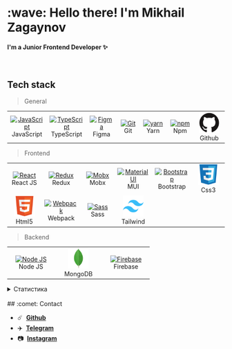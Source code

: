 <h1 align="left">:wave: Hello there! I'm Mikhail Zagaynov</h1>



<h4 align="left">I'm a Junior Frontend Developer ✨</h4>
<br>

<h2 align="left" id="debabin-stack">Tech stack</h2>

> General

<table width='100%'>
  <tr>
    <td align="center" width="96">
      <a href="#debabin-stack">
        <img src="https://upload.wikimedia.org/wikipedia/commons/thumb/9/99/Unofficial_JavaScript_logo_2.svg/1024px-Unofficial_JavaScript_logo_2.svg.png" width="48" height="48" alt="JavaScript" />
      </a>
      <br>JavaScript
    </td>
    <td align="center" width="96">
      <a href="#debabin-stack">
        <img src="https://upload.wikimedia.org/wikipedia/commons/thumb/4/4c/Typescript_logo_2020.svg/1200px-Typescript_logo_2020.svg.png" width="48" height="48" alt="TypeScript"         />
      </a>
      <br>TypeScript
    </td>
    <td align="center" width="96">
      <a href="#debabin-stack" >
        <img src="https://upload.wikimedia.org/wikipedia/commons/3/33/Figma-logo.svg" width="45" height="45" alt="Figma" />
      </a>
      <br>Figma
    </td>
    <td align="center" width="96">
      <a href="#debabin-stack" >
        <img src="https://upload.wikimedia.org/wikipedia/commons/thumb/3/3f/Git_icon.svg/1200px-Git_icon.svg.png" width="48" height="48" alt="Git" />
      </a>
      <br>Git
    </td>
    <td align="center" width="96"> 
      <a href="#debabin-stack" >
        <img src="https://brandeps.com/icon-download/Y/Yarn-icon-vector-03.svg" width="48" height="48" alt="yarn" />
      </a>
      <br>Yarn
    </td>
    <td align="center" width="96"> 
      <a href="#debabin-stack" >
        <img src="https://brandeps.com/icon-download/N/Npm-icon-vector-05.svg" width="48" height="48" alt="npm" />
      </a>
      <br>Npm
    </td>
     <td align="center" width="96"> 
      <a href="#debabin-stack" >
        <img src="https://github.com/devicons/devicon/blob/master/icons/github/github-original.svg" width="48" height="48" alt="github" />
      </a>
      <br>Github
    </td>
  </tr> 
</table>

> Frontend

<table width='100%'>
  <tr>
    <td align="center" width="96">
      <a href="#debabin-stack">
        <img src="https://brandlogos.net/wp-content/uploads/2020/09/react-logo.png" width="48" height="48" alt="React" />
      </a>
      <br>React JS
    </td>
 <td align="center" width="96"> 
      <a href="#debabin-stack" >
        <img src="https://cdn.worldvectorlogo.com/logos/redux.svg" width="48" height="48" alt="Redux" />
      </a>
      <br>Redux
    </td>
    <td align="center" width="96"> 
      <a href="#debabin-stack" >
        <img src="https://brandeps.com/icon-download/M/Mobx-icon-vector-01.svg" width="48" height="48" alt="Mobx" />
      </a>
      <br>Mobx
    </td>
     <td align="center" width="96">
      <a href="#debabin-stack">
        <img src="https://media.zeemly.com/zeemly/product/material-ui.png" width="48" height="48" alt="Material UI" />
      </a>
      <br>MUI
    </td>
   <td align="center" width="96">
      <a href="#debabin-stack">
        <img src="https://cdn.worldvectorlogo.com/logos/bootstrap-4.svg" width="48" height="48" alt="Bootstrap" />
      </a>
      <br>Bootstrap
    </td>
     <td align="center" width="96"> 
      <a href="#debabin-stack" >
        <img src="https://github.com/devicons/devicon/blob/master/icons/css3/css3-original.svg" width="48" height="48" alt="css3" />
      </a>
      <br>Css3
    </td>
  </tr> 
    <tr>
    <td align="center" width="96">
      <a href="#debabin-stack">
        <img src="https://github.com/devicons/devicon/blob/master/icons/html5/html5-original.svg" width="48" height="48" alt="Html5" />
      </a>
      <br>Html5
    </td>
    <td align="center" width="96"> 
      <a href="#debabin-stack" >
        <img src="https://brandeps.com/icon-download/W/Webpack-icon-vector-02.svg" width="48" height="48" alt="Webpack" />
      </a>
      <br>Webpack
    </td>
    <td align="center" width="96">
      <a href="#debabin-stack">
        <img src="https://brandeps.com/icon-download/S/Sass-icon-vector-04.svg" width="48" height="48" alt="Sass" />
      </a>
      <br>Sass
    </td>
   <td align="center" width="96">
      <a href="#debabin-stack">
        <img src="https://github.com/devicons/devicon/blob/master/icons/tailwindcss/tailwindcss-plain.svg" width="48" height="48" alt="Tailwind" />
      </a>
      <br>Tailwind
    </td>
  </tr> 
</table>

> Backend

<table width='100%'>
  <tr>
    <td align="center" width="96"> 
      <a href="#debabin-stack" >
        <img src="https://brandeps.com/icon-download/N/Nodejs-icon-vector-02.svg" width="48" height="48" alt="Node JS" />
      </a>
      <br>Node JS
    </td>
    <td align="center" width="96">
      <a href="#debabin-stack" >
        <img src="https://github.com/devicons/devicon/blob/master/icons/mongodb/mongodb-original.svg" width="48" height="48" alt="Mongo DB" />
      </a>
      <br>MongoDB
    </td>
     <td align="center" width="96"> 
      <a href="#debabin-stack" >
        <img src="https://brandeps.com/logo-download/F/Firebase-logo-vector-02.svg" width="48" height="48" alt="Firebase" />
      </a>
      <br>Firebase
    </td>
  </tr> 
</table>

<details>
  <summary>Статистика</summary>
  <p>
    <img height="160em" src="https://github-readme-stats.vercel.app/api?username=mikempire&show_icons=true&theme=radical" />
    <img height="160em" src="https://github-readme-stats-eight-theta.vercel.app/api/top-langs/?username=mikempire&theme=radical&layout=compact" />
  </p>
</details>
<br>
## :comet: Contact

- :comet: &nbsp;**[Github](https://github.com/mikempire)**
- :airplane: &nbsp;**[Telegram](https://t.me/morkOfOrk)**
- :camera: &nbsp;**[Instagram](https://www.instagram.com/mikeempire/)**

<br>
